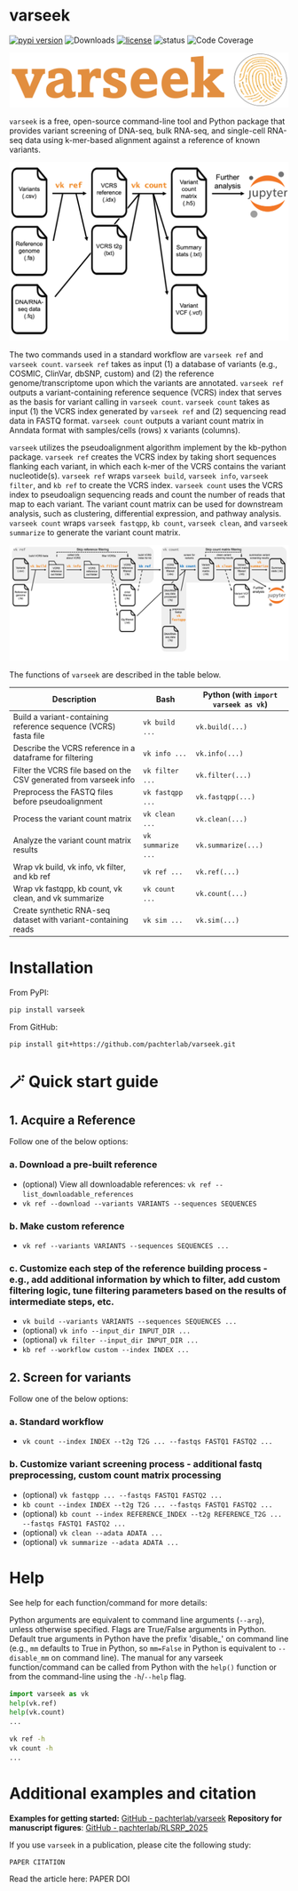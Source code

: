 # varseek
[![pypi version](https://img.shields.io/pypi/v/varseek)](https://pypi.org/project/varseek)
![Downloads](https://static.pepy.tech/personalized-badge/varseek?period=total&units=international_system&left_color=grey&right_color=brightgreen&left_text=downloads)
[![license](https://img.shields.io/pypi/l/varseek)](LICENSE)
![status](https://github.com/pachterlab/varseek/actions/workflows/ci.yml/badge.svg)
![Code Coverage](https://img.shields.io/badge/Coverage-83%25-green.svg)

<!--[![image](https://anaconda.org/bioconda/varseek/badges/version.svg)](https://anaconda.org/bioconda/varseek)-->
<!--[![Conda](https://img.shields.io/conda/dn/bioconda/varseek?logo=Anaconda)](https://anaconda.org/bioconda/varseek)-->

![alt text](https://github.com/pachterlab/varseek/blob/main/figures/logo.png?raw=true)

`varseek` is a free, open-source command-line tool and Python package that provides variant screening of DNA-seq, bulk RNA-seq, and single-cell RNA-seq data using k-mer-based alignment against a reference of known variants.
  
![alt text](https://github.com/pachterlab/varseek/blob/main/figures/varseek_overview_simple.png?raw=true)

The two commands used in a standard workflow are `varseek ref` and `varseek count`. `varseek ref` takes as input (1) a database of variants (e.g., COSMIC, ClinVar, dbSNP, custom) and (2) the reference genome/transcriptome upon which the variants are annotated. `varseek ref` outputs a variant-containing reference sequence (VCRS) index that serves as the basis for variant calling in `varseek count`. `varseek count` takes as input (1) the VCRS index generated by `varseek ref` and (2) sequencing read data in FASTQ format. `varseek count` outputs a variant count matrix in Anndata format with samples/cells (rows) x variants (columns).

`varseek` utilizes the pseudoalignment algorithm implement by the kb-python package. `varseek ref` creates the VCRS index by taking short sequences flanking each variant, in which each k-mer of the VCRS contains the variant nucleotide(s). `varseek ref` wraps `varseek build`, `varseek info`, `varseek filter`, and `kb ref` to create the VCRS index. `varseek count` uses the VCRS index to pseudoalign sequencing reads and count the number of reads that map to each variant. The variant count matrix can be used for downstream analysis, such as clustering, differential expression, and pathway analysis. `varseek count` wraps `varseek fastqpp`, `kb count`, `varseek clean`, and `varseek summarize` to generate the variant count matrix.

![alt text](https://github.com/pachterlab/varseek/blob/main/figures/varseek_overview.png?raw=true)

The functions of `varseek` are described in the table below.

| Description                                                       | Bash              | Python (with `import varseek as vk`) |
|-------------------------------------------------------------------|-------------------|--------------------------------------|
| Build a variant-containing reference sequence (VCRS) fasta file   | `vk build ...`    | `vk.build(...)`                      |
| Describe the VCRS reference in a dataframe for filtering          | `vk info ...`     | `vk.info(...)`                       |
| Filter the VCRS file based on the CSV generated from varseek info | `vk filter ...`   | `vk.filter(...)`                     |
| Preprocess the FASTQ files before pseudoalignment                 | `vk fastqpp ...`  | `vk.fastqpp(...)`                    |
| Process the variant count matrix                                  | `vk clean ...`    | `vk.clean(...)`                      |
| Analyze the variant count matrix results                          | `vk summarize ...`| `vk.summarize(...)`                  |
| Wrap vk build, vk info, vk filter, and kb ref                     | `vk ref ...`      | `vk.ref(...)`                        |
| Wrap vk fastqpp, kb count, vk clean, and vk summarize             | `vk count ...`    | `vk.count(...)`                      |
| Create synthetic RNA-seq dataset with variant-containing reads    | `vk sim ...`      | `vk.sim(...)`                        |

# Installation
From PyPI:
```bash
pip install varseek
```

From GitHub:
```bash
pip install git+https://github.com/pachterlab/varseek.git
```

# 🪄 Quick start guide
## 1. Acquire a Reference

Follow one of the below options:

### a. Download a pre-built reference
- (optional) View all downloadable references: `vk ref --list_downloadable_references`
- `vk ref --download --variants VARIANTS --sequences SEQUENCES`

### b. Make custom reference
- `vk ref --variants VARIANTS --sequences SEQUENCES ...`

### c. Customize each step of the reference building process - e.g., add additional information by which to filter, add custom filtering logic, tune filtering parameters based on the results of intermediate steps, etc.
- `vk build --variants VARIANTS --sequences SEQUENCES ...`
- (optional) `vk info --input_dir INPUT_DIR ...`
- (optional) `vk filter --input_dir INPUT_DIR ...`
- `kb ref --workflow custom --index INDEX ...`


## 2. Screen for variants

Follow one of the below options:

### a. Standard workflow
- `vk count --index INDEX --t2g T2G ... --fastqs FASTQ1 FASTQ2 ...`

### b. Customize variant screening process - additional fastq preprocessing, custom count matrix processing
- (optional) `vk fastqpp ... --fastqs FASTQ1 FASTQ2 ...`
- `kb count --index INDEX --t2g T2G ... --fastqs FASTQ1 FASTQ2 ...`
- (optional) `kb count --index REFERENCE_INDEX --t2g REFERENCE_T2G ... --fastqs FASTQ1 FASTQ2 ...`
- (optional) `vk clean --adata ADATA ...`
- (optional) `vk summarize --adata ADATA ...`

# Help
See help for each function/command for more details:

Python arguments are equivalent to command line arguments (`--arg`), unless otherwise specified. Flags are True/False arguments in Python. Default true arguments in Python have the prefix 'disable_' on command line (e.g., `mm` defaults to True in Python, so `mm=False` in Python is equivalent to `--disable_mm` on command line). The manual for any varseek function/command can be called from Python with the `help()` function or from the command-line using the `-h`/`--help` flag.

```python
import varseek as vk
help(vk.ref)
help(vk.count)
...
```

```bash
vk ref -h
vk count -h
...
```

# Additional examples and citation
**Examples for getting started:** [GitHub - pachterlab/varseek](https://github.com/pachterlab/varseek-examples.git)
**Repository for manuscript figures**: [GitHub - pachterlab/RLSRP_2025](https://github.com/pachterlab/RLSRP_2025.git)

If you use `varseek` in a publication, please cite the following study:    
```
PAPER CITATION
```
Read the article here: PAPER DOI  